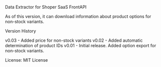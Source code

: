 Data Extractor for Shoper SaaS FrontAPI

As of this version, it can download information about product options for non-stock variants.

Version History

v0.03 - Added price for non-stock variants
v0.02 - Added automatic determination of product IDs
v0.01 - Initial release. Added option export for non-stock variants.

License: MIT License